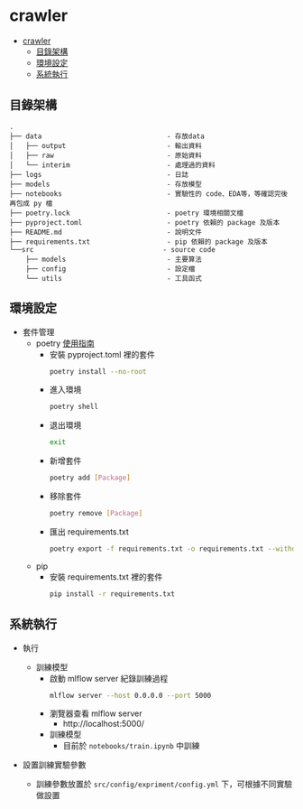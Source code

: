 # crawler

- [crawler](#crawler)
  - [目錄架構](#目錄架構)
  - [環境設定](#環境設定)
  - [系統執行](#系統執行)

## 目錄架構
```
.
├── data                               - 存放data
│   ├── output                         - 輸出資料
│   ├── raw                            - 原始資料
│   └── interim                        - 處理過的資料
├── logs                               - 日誌
├── models                             - 存放模型
├── notebooks                          - 實驗性的 code、EDA等，等確認完後再包成 py 檔
├── poetry.lock                        - poetry 環境相關文檔
├── pyproject.toml                     - poetry 依賴的 package 及版本
├── README.md                          - 說明文件
├── requirements.txt                   - pip 依賴的 package 及版本
└──src                                - source code
    ├── models                         - 主要算法
    ├── config                         - 設定檔
    └── utils                          - 工具函式
```


## 環境設定

- 套件管理 
    - poetry [使用指南](https://blog.kyomind.tw/python-poetry/)
        - 安裝 pyproject.toml 裡的套件
            ```bash
            poetry install --no-root
            ```
        - 進入環境
            ```bash
            poetry shell
            ```
        - 退出環境
            ```bash
            exit
            ```
        - 新增套件
            ```bash
            poetry add [Package]
            ```
        - 移除套件
            ```bash
            poetry remove [Package]
            ```
        - 匯出 requirements.txt
            ```bash
            poetry export -f requirements.txt -o requirements.txt --without-hashes --dev
            ```
    - pip
        - 安裝 requirements.txt 裡的套件
            ```bash
            pip install -r requirements.txt
            ```


## 系統執行

- 執行
  - 訓練模型
    - 啟動 mlflow server 紀錄訓練過程
        ```bash
        mlflow server --host 0.0.0.0 --port 5000
        ```
    - 瀏覽器查看 mlflow server
        - http://localhost:5000/
    - 訓練模型
      - 目前於 `notebooks/train.ipynb` 中訓練
  
- 設置訓練實驗參數
    - 訓練參數放置於 `src/config/expriment/config.yml` 下，可根據不同實驗做設置